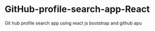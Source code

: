 # GitHub-profile-search-app-React
Git hub profile search app using react js bootstrap and github apu
